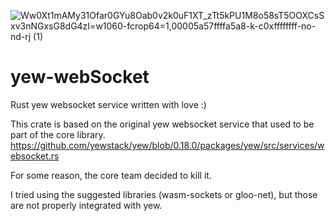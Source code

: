![Ww0Xt1mAMy31Ofar0GYu8Oab0v2k0uF1XT_zTt5kPU1M8o58sT5OOXCsSxv3nNGxsG8dG4zI=w1060-fcrop64=1,00005a57ffffa5a8-k-c0xffffffff-no-nd-rj (1)](https://user-images.githubusercontent.com/1176339/155262320-ce1406f0-d35d-418e-a8b9-60b928cceeb2.jpeg)

# yew-webSocket
Rust yew websocket service written with love :)

This crate is based on the original yew websocket service that used to be part of the core library.
https://github.com/yewstack/yew/blob/0.18.0/packages/yew/src/services/websocket.rs

For some reason, the core team decided to kill it.

I tried using the suggested libraries (wasm-sockets or gloo-net), but those are not properly integrated with yew.

